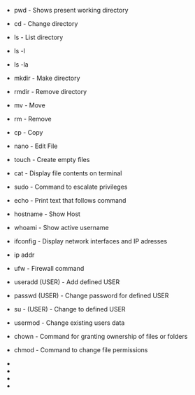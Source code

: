 -  pwd - Shows present working directory
-  cd - Change directory

-  ls - List directory
-  ls -l	
-  ls -la  	


-  mkdir - Make directory
-  rmdir - Remove directory

-  mv - Move
-  rm - Remove
-  cp - Copy

-  nano - Edit File 
-  touch - Create empty files
-  cat - Display file contents on terminal

-  sudo - Command to escalate privileges
-  echo - Print text that follows command

-  hostname - Show Host
-  whoami - Show active username

-  ifconfig - Display network interfaces and IP adresses		
-  ip addr
-  ufw - Firewall command

-  useradd (USER) - Add defined USER
-  passwd (USER) - Change password for defined USER
-  su - (USER) - Change to defined USER
-  usermod - Change existing users data
 
-  chown - Command for granting ownership of files or folders
-  chmod - Command to change file permissions
-
-
-
-

